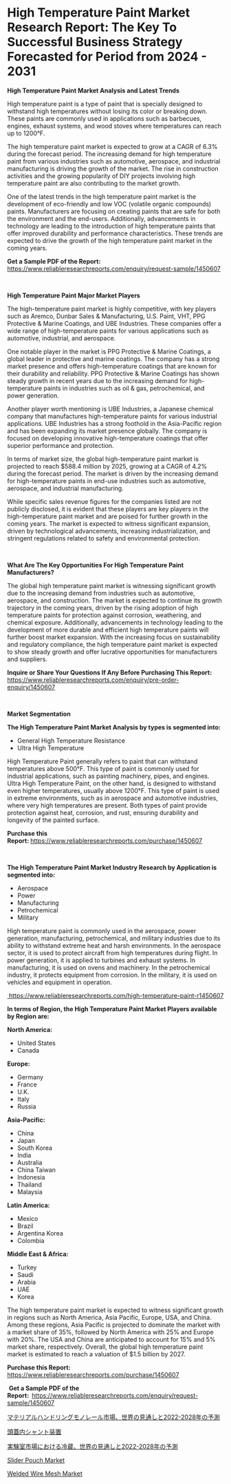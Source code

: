 <p><h1>High Temperature Paint Market Research Report: The Key To Successful Business Strategy Forecasted for Period from 2024 - 2031</h1></p><p><strong>High Temperature Paint Market Analysis and Latest Trends</strong></p>
<p><p>High temperature paint is a type of paint that is specially designed to withstand high temperatures without losing its color or breaking down. These paints are commonly used in applications such as barbecues, engines, exhaust systems, and wood stoves where temperatures can reach up to 1200°F.</p><p>The high temperature paint market is expected to grow at a CAGR of 6.3% during the forecast period. The increasing demand for high temperature paint from various industries such as automotive, aerospace, and industrial manufacturing is driving the growth of the market. The rise in construction activities and the growing popularity of DIY projects involving high temperature paint are also contributing to the market growth.</p><p>One of the latest trends in the high temperature paint market is the development of eco-friendly and low VOC (volatile organic compounds) paints. Manufacturers are focusing on creating paints that are safe for both the environment and the end-users. Additionally, advancements in technology are leading to the introduction of high temperature paints that offer improved durability and performance characteristics. These trends are expected to drive the growth of the high temperature paint market in the coming years.</p></p>
<p><strong>Get a Sample PDF of the Report:&nbsp;</strong> <a href="https://www.reliableresearchreports.com/enquiry/request-sample/1450607">https://www.reliableresearchreports.com/enquiry/request-sample/1450607</a></p>
<p>&nbsp;</p>
<p><strong>High Temperature Paint Major Market Players</strong></p>
<p><p>The high-temperature paint market is highly competitive, with key players such as Aremco, Dunbar Sales & Manufacturing, U.S. Paint, VHT, PPG Protective & Marine Coatings, and UBE Industries. These companies offer a wide range of high-temperature paints for various applications such as automotive, industrial, and aerospace.</p><p>One notable player in the market is PPG Protective & Marine Coatings, a global leader in protective and marine coatings. The company has a strong market presence and offers high-temperature coatings that are known for their durability and reliability. PPG Protective & Marine Coatings has shown steady growth in recent years due to the increasing demand for high-temperature paints in industries such as oil & gas, petrochemical, and power generation.</p><p>Another player worth mentioning is UBE Industries, a Japanese chemical company that manufactures high-temperature paints for various industrial applications. UBE Industries has a strong foothold in the Asia-Pacific region and has been expanding its market presence globally. The company is focused on developing innovative high-temperature coatings that offer superior performance and protection.</p><p>In terms of market size, the global high-temperature paint market is projected to reach $588.4 million by 2025, growing at a CAGR of 4.2% during the forecast period. The market is driven by the increasing demand for high-temperature paints in end-use industries such as automotive, aerospace, and industrial manufacturing.</p><p>While specific sales revenue figures for the companies listed are not publicly disclosed, it is evident that these players are key players in the high-temperature paint market and are poised for further growth in the coming years. The market is expected to witness significant expansion, driven by technological advancements, increasing industrialization, and stringent regulations related to safety and environmental protection.</p></p>
<p>&nbsp;</p>
<p><strong>What Are The Key Opportunities For High Temperature Paint Manufacturers?</strong></p>
<p><p>The global high temperature paint market is witnessing significant growth due to the increasing demand from industries such as automotive, aerospace, and construction. The market is expected to continue its growth trajectory in the coming years, driven by the rising adoption of high temperature paints for protection against corrosion, weathering, and chemical exposure. Additionally, advancements in technology leading to the development of more durable and efficient high temperature paints will further boost market expansion. With the increasing focus on sustainability and regulatory compliance, the high temperature paint market is expected to show steady growth and offer lucrative opportunities for manufacturers and suppliers.</p></p>
<p><strong>Inquire or Share Your Questions If Any Before Purchasing This Report:</strong> <a href="https://www.reliableresearchreports.com/enquiry/pre-order-enquiry/1450607">https://www.reliableresearchreports.com/enquiry/pre-order-enquiry/1450607</a></p>
<p>&nbsp;</p>
<p><strong>Market Segmentation</strong></p>
<p><strong>The High Temperature Paint Market Analysis by types is segmented into:</strong></p>
<p><ul><li>General High Temperature Resistance</li><li>Ultra High Temperature</li></ul></p>
<p><p>High Temperature Paint generally refers to paint that can withstand temperatures above 500°F. This type of paint is commonly used for industrial applications, such as painting machinery, pipes, and engines. Ultra High Temperature Paint, on the other hand, is designed to withstand even higher temperatures, usually above 1200°F. This type of paint is used in extreme environments, such as in aerospace and automotive industries, where very high temperatures are present. Both types of paint provide protection against heat, corrosion, and rust, ensuring durability and longevity of the painted surface.</p></p>
<p><strong>Purchase this Report:&nbsp;</strong><a href="https://www.reliableresearchreports.com/purchase/1450607">https://www.reliableresearchreports.com/purchase/1450607</a></p>
<p>&nbsp;</p>
<p><strong>The High Temperature Paint Market Industry Research by Application is segmented into:</strong></p>
<p><ul><li>Aerospace</li><li>Power</li><li>Manufacturing</li><li>Petrochemical</li><li>Military</li></ul></p>
<p><p>High temperature paint is commonly used in the aerospace, power generation, manufacturing, petrochemical, and military industries due to its ability to withstand extreme heat and harsh environments. In the aerospace sector, it is used to protect aircraft from high temperatures during flight. In power generation, it is applied to turbines and exhaust systems. In manufacturing, it is used on ovens and machinery. In the petrochemical industry, it protects equipment from corrosion. In the military, it is used on vehicles and equipment in operation.</p></p>
<p><a href="https://www.reliableresearchreports.com/high-temperature-paint-r1450607">&nbsp;https://www.reliableresearchreports.com/high-temperature-paint-r1450607</a></p>
<p><strong>In terms of Region, the High Temperature Paint Market Players available by Region are:</strong></p>
<p>
    <p> <strong> North America: </strong>
        <ul>
            <li>United States</li>
            <li>Canada</li>
        </ul>
        </p> 
    <p> <strong> Europe: </strong>
        <ul>
            <li>Germany</li>
            <li>France</li>
            <li>U.K.</li>
            <li>Italy</li>
            <li>Russia</li>
        </ul>
        </p> 
    <p> <strong> Asia-Pacific: </strong>
        <ul>
            <li>China</li>
            <li>Japan</li>
            <li>South Korea</li>
            <li>India</li>
            <li>Australia</li>
            <li>China Taiwan</li>
            <li>Indonesia</li>
            <li>Thailand</li>
            <li>Malaysia</li>
        </ul>
        </p> 
    <p> <strong> Latin America: </strong>
        <ul>
            <li>Mexico</li>
            <li>Brazil</li>
            <li>Argentina Korea</li>
            <li>Colombia</li>
        </ul>
        </p> 
    <p> <strong> Middle East & Africa: </strong>
        <ul>
            <li>Turkey</li>
            <li>Saudi</li>
            <li>Arabia</li>
            <li>UAE</li>
            <li>Korea</li>
        </ul>
    </p>
    </p>
<p><p>The high temperature paint market is expected to witness significant growth in regions such as North America, Asia Pacific, Europe, USA, and China. Among these regions, Asia Pacific is projected to dominate the market with a market share of 35%, followed by North America with 25% and Europe with 20%. The USA and China are anticipated to account for 15% and 5% market share, respectively. Overall, the global high temperature paint market is estimated to reach a valuation of $1.5 billion by 2027.</p></p>
<p><strong>Purchase this Report: </strong><a href="https://www.reliableresearchreports.com/purchase/1450607">https://www.reliableresearchreports.com/purchase/1450607</a></p>
<p>&nbsp;<strong>Get a Sample PDF of the Report:&nbsp;&nbsp;</strong><a href="https://www.reliableresearchreports.com/enquiry/request-sample/1450607">https://www.reliableresearchreports.com/enquiry/request-sample/1450607</a></p>
<p><strong></strong></p>
<p><p><a href="https://medium.com/@desekay3566/%E7%89%A9%E6%B5%81%E3%83%A2%E3%83%8E%E3%83%AC%E3%83%BC%E3%83%AB%E5%B8%82%E5%A0%B4-%E3%82%B0%E3%83%AD%E3%83%BC%E3%83%90%E3%83%AB%E3%81%AE%E8%A6%8B%E9%80%9A%E3%81%97%E3%81%A82022%E5%B9%B4%E3%81%8B%E3%82%892028%E5%B9%B4%E3%81%BE%E3%81%A7%E3%81%AE%E4%BA%88%E6%B8%AC%E5%B8%82%E5%A0%B4%E8%AA%BF%E6%9F%BB-%E7%94%A3%E6%A5%AD%E9%80%B2%E5%8C%96%E3%81%8A%E3%82%88%E3%81%B32031%E5%B9%B4%E3%81%BE%E3%81%A7%E3%81%AE%E4%BA%88%E6%B8%AC-b716fba71cbd">マテリアルハンドリングモノレール市場、世界の見通しと2022-2028年の予測</a></p><p><a href="https://github.com/zjkmgcs938405/Market-Research-Report-List-2/blob/main/3312991134500.md">頭蓋内シャント装置</a></p><p><a href="https://medium.com/@desekay3566/%E7%A0%94%E7%A9%B6%E5%AE%A4%E5%B8%82%E5%A0%B4%E3%81%AB%E3%81%8A%E3%81%91%E3%82%8B%E3%82%B0%E3%83%AD%E3%83%BC%E3%83%90%E3%83%AB%E3%81%AA%E5%86%B7%E8%94%B5%E5%B8%82%E5%A0%B4-%E3%82%B0%E3%83%AD%E3%83%BC%E3%83%90%E3%83%AB%E3%81%AA%E8%A6%8B%E9%80%9A%E3%81%97%E3%81%A82022%E5%B9%B4%E3%81%8B%E3%82%892028%E5%B9%B4%E3%81%BE%E3%81%A7%E3%81%AE%E4%BA%88%E6%B8%AC-%E3%82%A4%E3%83%B3%E3%83%80%E3%82%B9%E3%83%88%E3%83%AA%E3%83%BC-809978100b8d">実験室市場における冷蔵、世界の見通しと2022-2028年の予測</a></p><p><a href="https://github.com/HenrietteMills1/Market-Research-Report-List-1/blob/main/slider-pouch-market.md">Slider Pouch Market</a></p><p><a href="https://github.com/alexxisgm/Market-Research-Report-List-1/blob/main/welded-wire-mesh-market.md">Welded Wire Mesh Market</a></p></p>